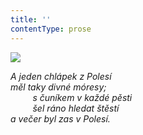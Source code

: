 ```yaml
---
title: ''
contentType: prose
---
```


<section>

![](../Images/066.jpg)

_A jeden chlápek z Polesí  
měl taky divné móresy;  
         s čuníkem v každé pěsti  
         šel ráno hledat štěstí  
a večer byl zas v Polesí._

</section>
